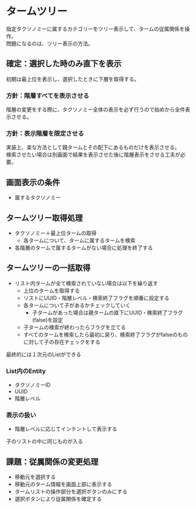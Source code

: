 # タームツリー

指定タクソノミーに属するカテゴリーをツリー表示して、タームの従属関係を操作。  
問題になるのは、ツリー表示の方法。

## 確定：選択した時のみ直下を表示
初期は最上位を表示し、選択したときに下層を取得する。

### 方針：階層すべてを表示させる
階層の変更をする際に、タクソノミー全体の表示を必ず行うので始めから全件表示させる。

### 方針：表示階層を限定させる
実装上、楽な方法として親タームとその配下にあるものだけを表示させる。  
検索させたい場合は別画面で結果を表示させた後に階層表示をさせる工夫が必要。


## 画面表示の条件
- 属するタクソノミー

## タームツリー取得処理
- タクソノミー＋最上位タームの取得
  * 各タームについて、タームに属するタームを検索
- 各階層のタームで属するタームがない場合に処理を終了する

## タームツリーの一括取得
- リスト内タームが全て検索されていない場合は以下を繰り返す
  - 上位のタームを取得する
  - リストにUUID・階層レベル・検索終了フラグを順番に設定する
  - 各タームについて子があるかチェックしていく
    * 子タームがあった場合は親タームの直下にUUID・検索終了フラグ(false)を設定
  - 子タームの検索が終わったらフラグを立てる
  - すべてのタームを検索したら最初に戻り、検索終了フラグがfalseのものに対して子の存在チェックをする

最終的には１次元のListができる

### List内のEntity
- タクソノミーID
- UUID
- 階層レベル

### 表示の扱い
- 階層レベルに応じてインテントして表示する



子のリストの中に同じものが入る

## 課題：従属関係の変更処理
- 移動元を選択する
- 移動元のターム情報を画面上部に表示する
- タームリストの操作部分を選択ボタンのみにする
- 選択ボタンにより従属関係を確定する